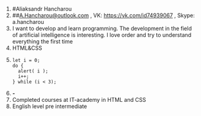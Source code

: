1. #Aliaksandr Hancharou
1. ##A.Hancharou@outlook.com , VK: https://vk.com/id74939067 , Skype: a.hancharou
1. I want to develop and learn programming. The development in the field of artificial intelligence is interesting. I love order and try to understand everything the first time
1. HTML&CSS
1. ```
   let i = 0;
   do {
     alert( i );
     i++;
   } while (i < 3);
   ```
1. **-**
1. Completed courses at IT-academy in HTML and CSS
1. English level pre intermediate
